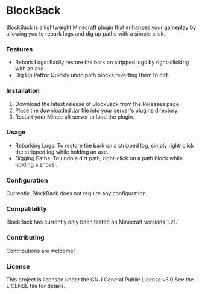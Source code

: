 # BlockBack

BlockBack is a lightweight Minecraft plugin that enhances your gameplay by allowing you to rebark logs and dig up paths with a simple click.


### Features

- Rebark Logs: Easily restore the bark on stripped logs by right-clicking with an axe.
- Dig Up Paths: Quickly undo path blocks reverting them to dirt.


### Installation

1. Download the latest release of BlockBack from the Releases page.
2. Place the downloaded .jar file into your server's plugins directory.
3. Restart your Minecraft server to load the plugin.


### Usage

- Rebarking Logs: To restore the bark on a stripped log, simply right-click the stripped log while holding an axe.
- Digging Paths: To undo a dirt path, right-click on a path block while holding a shovel.


### Configuration

Currently, BlockBack does not require any configuration.


### Compatibility

BlockBack has currently only been tested on Minecraft versions 1.21.1


### Contributing

Contributions are welcome!


### License

This project is licensed under the GNU General Public License v3.0 See the LICENSE file for details.
